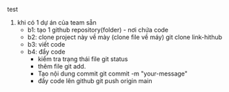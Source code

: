 test
1. khi có 1 dự án của team sẵn
    - b1: tạo 1 github repository(folder) - nơi chứa code
    - b2: clone project này về mày (clone file về máy)
        git clone link-hithub
    - b3: viết code
    - b4: đẩy code
        + kiểm tra trạng thái file
            git status
        + thêm file
            git add.
        + Tạo nội dung commit
            git commit -m "your-message"
        + đấy code lên github
            git push origin main